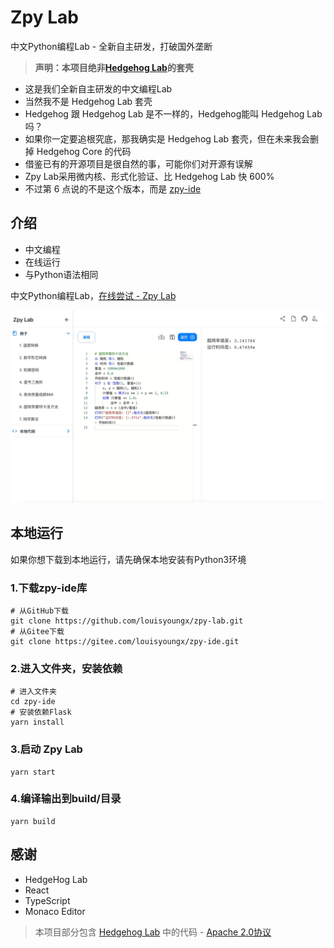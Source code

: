 # Zpy Lab

中文Python编程Lab - 全新自主研发，打破国外垄断

> **声明：本项目绝非[Hedgehog Lab](https://github.com/Hedgehog-Computing/hedgehog-lab)的套壳**
- 这是我们全新自主研发的中文编程Lab
- 当然我不是 Hedgehog Lab 套壳
- Hedgehog 跟 Hedgehog Lab 是不一样的，Hedgehog能叫 Hedgehog Lab 吗？
- 如果你一定要追根究底，那我确实是 Hedgehog Lab 套壳，但在未来我会删掉 Hedgehog Core 的代码
- 借鉴已有的开源项目是很自然的事，可能你们对开源有误解
- Zpy Lab采用微内核、形式化验证、比 Hedgehog Lab 快 600%
- 不过第 6 点说的不是这个版本，而是 [zpy-ide](https://github.com/louisyoungx/zpy-ide)

## 介绍

- 中文编程
- 在线运行
- 与Python语法相同

中文Python编程Lab，[在线尝试 - Zpy Lab](http://zpy-lab.rocke.top)

<div align="center">
    <img src="./docs/img/banner.jpg" /> 
</div>

## 本地运行

如果你想下载到本地运行，请先确保本地安装有Python3环境

### 1.下载zpy-ide库

``` shell
# 从GitHub下载
git clone https://github.com/louisyoungx/zpy-lab.git
# 从Gitee下载
git clone https://gitee.com/louisyoungx/zpy-ide.git
```

### 2.进入文件夹，安装依赖

``` shell
# 进入文件夹
cd zpy-ide
# 安装依赖Flask
yarn install
```

### 3.启动 Zpy Lab

``` shell
yarn start
```

### 4.编译输出到build/目录
```shell
yarn build
```

## 感谢

- HedgeHog Lab
- React
- TypeScript
- Monaco Editor



> 本项目部分包含 [Hedgehog Lab](https://github.com/Hedgehog-Computing/hedgehog-lab) 中的代码 - [Apache 2.0协议](https://github.com/Hedgehog-Computing/hedgehog-lab/blob/master/LICENSE)